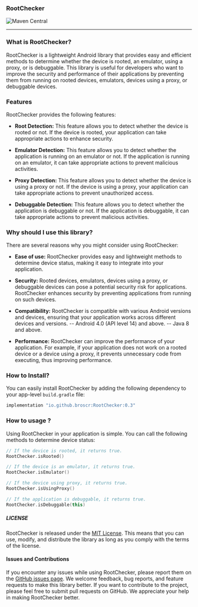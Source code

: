 ### RootChecker
![Maven Central](https://maven-badges.herokuapp.com/maven-central/io.github.broscr/RootChecker/badge.svg)

---

### What is RootChecker?

RootChecker is a lightweight Android library that provides easy and efficient methods to determine whether the device is rooted, an emulator, using a proxy, or is debuggable. This library is useful for developers who want to improve the security and performance of their applications by preventing them from running on rooted devices, emulators, devices using a proxy, or debuggable devices.

### Features

RootChecker provides the following features:

- **Root Detection:** This feature allows you to detect whether the device is rooted or not. If the device is rooted, your application can take appropriate actions to enhance security.

- **Emulator Detection:** This feature allows you to detect whether the application is running on an emulator or not. If the application is running on an emulator, it can take appropriate actions to prevent malicious activities.

- **Proxy Detection:** This feature allows you to detect whether the device is using a proxy or not. If the device is using a proxy, your application can take appropriate actions to prevent unauthorized access.

- **Debuggable Detection:** This feature allows you to detect whether the application is debuggable or not. If the application is debuggable, it can take appropriate actions to prevent malicious activities.

### Why should I use this library?

There are several reasons why you might consider using RootChecker:

- **Ease of use:** RootChecker provides easy and lightweight methods to determine device status, making it easy to integrate into your application.

- **Security:** Rooted devices, emulators, devices using a proxy, or debuggable devices can pose a potential security risk for applications. RootChecker enhances security by preventing applications from running on such devices.

- **Compatibility:** RootChecker is compatible with various Android versions and devices, ensuring that your application works across different devices and versions.
  --  Android 4.0 (API level 14) and above.
  --  Java 8 and above.

- **Performance:** RootChecker can improve the performance of your application. For example, if your application does not work on a rooted device or a device using a proxy, it prevents unnecessary code from executing, thus improving performance.


### How to Install?

You can easily install RootChecker by adding the following dependency to your app-level `build.gradle` file:

```groovy
implementation "io.github.broscr:RootChecker:0.3"
```
### How to usage ?

Using RootChecker in your application is simple. You can call the following methods to determine device status:

```kotlin
// If the device is rooted, it returns true. 
RootChecker.isRooted()

// If the device is an emulator, it returns true. 
RootChecker.isEmulator()

// If the device using proxy, it returns true.
RootChecker.isUsingProxy()

// If the application is debuggable, it returns true.
RootChecker.isDebuggable(this)
```

##### LICENSE

RootChecker is released under the [MIT License](https://github.com/broscr/RootChecker/blob/master/LICENSE). This means that you can use, modify, and distribute the library as long as you comply with the terms of the license.

#### Issues and Contributions

If you encounter any issues while using RootChecker, please report them on the [GitHub issues page](https://github.com/broscr/RootChecker/issues). We welcome feedback, bug reports, and feature requests to make this library better. If you want to contribute to the project, please feel free to submit pull requests on GitHub. We appreciate your help in making RootChecker better.